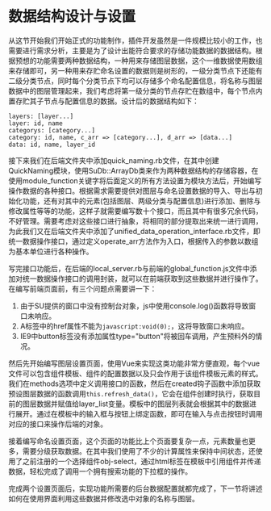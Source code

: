 # 数据结构设计与设置

从这节开始我们开始正式的功能制作，插件开发虽然是一件规模比较小的工作，也需要进行需求分析，主要是为了设计出能符合要求的存储功能数据的数据结构。根据预想的功能需要两种数据结构，一种用来存储图层数据，这个一维数据使用数组来存储即可，另一种用来存贮命名设置的数据则是树形的，一级分类节点下还能有二级分类节点，同时每个分类节点下均可以存储多个命名配置信息，将名称与图层数据中的图层管理起来，我们考虑将第一级分类的节点存贮在数组中，每个节点内置存贮其子节点与配置信息的数据。设计后的数据结构如下：
```
layers: [layer...]
layer: id, name
categorys: [category...]
category: id, name, c_arr => [category...], d_arr => [data...]
data: id, name, layer_id
```
接下来我们在后端文件夹中添加quick_naming.rb文件，在其中创建QuickNaming模块，使用SuDb::ArrayDb类来作为两种数据结构的存储容器，在使用module_function关键字将后面定义的所有方法设置为模块方法后，开始编写操作数据的各种接口。根据需求需要提供对图层与命名设置数据的导入、导出与初始化功能，还有对其中的元素(包括图层、两级分类与配置信息)进行添加、删除与修改属性等等的功能，这样子就需要编写数十个接口，而且其中有很多冗余代码，不好管理。需要考虑对这些接口进行抽象，将相同的部分提取出来统一进行调用，为此我们又在后端文件夹中添加了unified_data_operation_interface.rb文件，即统一数据操作接口，通过定义operate_arr方法作为入口，根据传入的参数以数组为基本单位进行各种操作。

写完接口功能后，在后端的local_server.rb与前端的global_function.js文件中添加对统一数据操作接口的调用封装，就可以在前端获取到这些数据并进行操作了。在编写前端页面前，有三个问题点需要讲一下：
1. 由于SU提供的窗口中没有控制台对象，js中使用console.log()函数将导致窗口未响应。
2. A标签中的href属性不能为`javascript:void(0);`，这将导致窗口未响应。
3. IE9中button标签没有添加属性type="button"将被回车调用，产生预料外的情况。

然后先开始编写图层设置页面，使用Vue来实现这类功能非常方便直观，每个vue文件可以包含组件模板、组件的配置数据以及只会作用于该组件模板元素的样式。我们在methods选项中定义调用接口的函数，然后在created钩子函数中添加获取预设图层数据的函数调用`this.refresh_data()`，它会在组件创建时执行，获取目前的图层数据并赋值给layer_list变量。模板中的图层列表就会根据其中的数据进行展开。通过在模板中的输入框与按钮上绑定函数，即可在输入与点击按钮时调用对应的接口来操作后端的对象。

接着编写命名设置页面，这个页面的功能比上个页面要复杂一点，元素数量也更多，需要分级获取数据。在其中我们使用了不少的计算属性来保持中间状态，还使用了之前注册的一个选择组件obj-select，通过html标签在模板中引用组件并传递数据，轻松完成了调用一个拥有搜索功能的下拉框的操作。

完成两个设置页面后，实现功能所需要的后台数据配置就都完成了，下一节将讲述如何在使用界面利用这些数据并修改选中对象的名称与图层。

